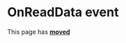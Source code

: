 # OnReadData event #

This page has [**moved**](https://lib-docs.delphidabbler.com/WdwState/5/API/TPJUserWdwState-OnReadData)